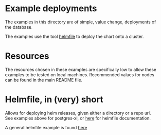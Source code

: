 # Example deployments

The examples in this directory are of simple, value change, deployments 
of the database. 

The examples use the tool [helmfile]() to deploy the chart onto a cluster.

# Resources

The resources chosen in these examples are specifically low to allow these examples to be tested on local machines. Recommended values for nodes can be found in the main README file.

# Helmfile, in (very) short

Allows for deploying helm releases, given either a directory or a repo url.
See examples above for postgres-xl, or [here](https://github.com/roboll/helmfile) for helmfile
documentation.

A general helmfile example is found [here](https://github.com/roboll/helmfile/tree/master/examples)